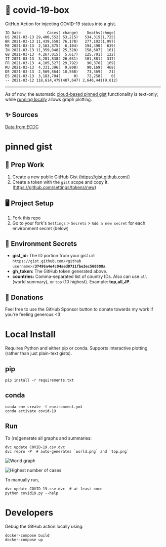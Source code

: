 # 🏥 covid-19-box

GitHub Action for injecting COVID-19 status into a gist.

```
ID Date            Cases( change)    Deaths(chnge)
US 2021-03-13 29,400,552( 53,215)   534,315(1,725)
BR 2021-03-13 11,439,558( 76,178)   277,102(1,997)
ME 2021-03-13  2,163,875(  6,104)   194,490(  639)
IN 2021-03-13 11,359,048( 25,320)   158,607(  161)
GB 2021-03-13  4,267,015(  5,617)   125,701(  122)
IT 2021-03-13  3,201,838( 26,031)   101,881(  317)
FR 2021-03-13  4,105,527( 29,792)    90,376(  169)
RU 2021-03-13  4,331,396(  9,808)    90,169(  468)
DE 2021-03-13  2,569,864( 10,568)    73,369(   21)
ES 2021-03-13  3,183,704(      0)    72,258(    0)
-- 2021-03-12 118,614,479(487,647) 2,646,441(9,812)
```

---

As of now, the automatic [cloud-based pinned gist](#pinned-gist) functionality is text-only;
while [running locally](#local-install) allows graph plotting.

## ✨ Sources

[Data from ECDC](https://www.ecdc.europa.eu/en/publications-data/download-todays-data-geographic-distribution-covid-19-cases-worldwide)

# pinned gist

## 🎒 Prep Work
1. Create a new public GitHub Gist (https://gist.github.com/)
1. Create a token with the `gist` scope and copy it. (https://github.com/settings/tokens/new)

## 🖥 Project Setup
1. Fork this repo
1. Go to your fork's `Settings` > `Secrets` > `Add a new secret` for each environment secret (below)

## 🤫 Environment Secrets
- **gist_id:** The ID portion from your gist url `https://gist.github.com/<github username>/`**`37496a4e4c84aed9711fbe3ec560888a`**.
- **gh_token:** The GitHub token generated above.
- **countries:** Comma-separated list of country IDs. Also can use `all` (world summary), or `top` (10 highest). Example: **top,all,JP**.

## 💸 Donations

Feel free to use the GitHub Sponsor button to donate towards my work if you're feeling generous <3

# Local Install

Requires Python and either pip or conda. Supports interactive plotting (rather than just plain-text gists).

## pip

```
pip install -r requirements.txt
```

## conda

```
conda env create -f environment.yml
conda activate covid-19
```

## Run

To (re)generate all graphs and summaries:

```
dvc update COVID-19.csv.dvc
dvc repro -P  # auto-generates `world.png` and `top.png`
```

![World graph](world.png)

![Highest number of cases](top.png)

To manually run,

```
dvc update COVID-19.csv.dvc  # at least once
python covid19.py --help
```

# Developers

Debug the GitHub action locally using:

```
docker-compose build
docker-compose up
```
